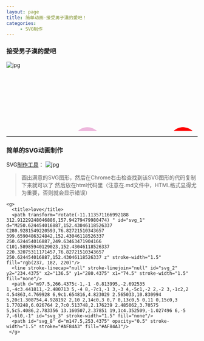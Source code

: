 ```yaml
---
layout: page
title: 简单动画-接受男子漢的愛吧！
categories:
     - SVG制作
---
```


### 接受男子漢的愛吧
![jpg](/he1mo/assets/images/love.png)
<html>
	<head>
	<style type="text/css">
@keyframes spin{
	0% {
		transform:rotate(0deg);
	}
	50 {
		transform:rotate(180deg);
	}
	100%{
		transform:rotate(360deg);
			}
}
@keyframes scale {  
            0%{
                transform: scale(1); 
            }
            25%{
                transform: scale(1.2);
            }
            50%{
                transform: scale(1.6);
            }
            75%{
                transform: scale(0);
            }
        }
div.love_p{
	animation: spin 2s 1s;
	infinite;
	transform-origin: 50% 50%;
	animation-iteration-count:100
	}
div.love_r{animation: scale 2s 1s;
	transform-origin: 40% 40%;
	animation-iteration-count:100
	}
div.love{
	display:flex;
}
</style>
	
</head>
	
<body> <div class="love"><article>
	<div class="love_p">
	<svg xmlns="http://www.w3.org/2000/svg" width="500" height="300">
 <!-- Created with Method Draw - http://github.com/duopixel/Method-Draw/ -->
 <g>
  <title>background</title>
  <rect fill="#fefaec" id="canvas_background" height="10" width="0" y="-1" x="-1"/>
  <g display="none" overflow="visible" y="0" x="0" height="100%" width="100%" id="canvasGrid">
   <rect fill="url(#gridpattern)" stroke-width="0" y="0" x="0" height="100%" width="100%"/>
  </g>
 </g>
 <g>
  <title>love</title>
  <path transform="rotate(-11.113571166992188 312.91229248046886,157.94279479980474) " id="svg_1" d="M250.624454016887,152.43046118526337 C280.9281549220593,76.82721510343657 399.6590486324842,152.43046118526337 250.624454016887,249.63463471904166 C101.58985940129023,152.43046118526337 220.32075311171457,76.82721510343657 250.624454016887,152.43046118526337 z" stroke-width="1.5" fill="rgb(237, 182, 220)"/>
  <line stroke-linecap="null" stroke-linejoin="null" id="svg_2" y2="234.4375" x2="136.5" y1="280.4375" x1="74.5" stroke-width="1.5" fill="none"/>
  <path d="m97.5,266.4375c-1,-1 -0.813995,-2.692535 1,-4c3.441811,-2.480713 5,-4 8,-7c1,-1 3,-3 4,-5c1,-2 2,-2 3,-1c2,2 4.54863,4.769928 6,9c1.654816,4.823029 2.565033,10.830994 5,20c1.308754,4.928192 2,10 2,14c0,3 0,7 0,13c0,5 0,11 0,15c0,3 1.770248,6.026764 2,7c0.513748,2.176239 2.485062,3.70575 5,5c5.4086,2.783356 13.160507,2.37851 19,1c4.352509,-1.027496 6,-5 7,-6l0,-1" id="svg_3" stroke-width="1.5" fill="none"/>
  <path id="svg_8" d="m147.5,253.4375" opacity="0.5" stroke-width="1.5" stroke="#AF84A3" fill="#AF84A3"/>
 </g>
</svg>
	</div> </article>
	<article>
		<div class="love_r">
		<svg xmlns="http://www.w3.org/2000/svg" width="500" height="300">
	 <!-- Created with Method Draw - http://github.com/duopixel/Method-Draw/ -->
	 <g>
	  <title>background</title>
	  <rect fill="#fefaec" id="canvas_background" height="10" width="0" y="-1" x="-1"/>
	  <g display="none" overflow="visible" y="0" x="0" height="100%" width="100%" id="canvasGrid">
	   <rect fill="url(#gridpattern)" stroke-width="0" y="0" x="0" height="100%" width="100%"/>
	  </g>
	 </g>
	 <g>
	  <title>Layer</title>
	  <path transform="rotate(-11.113571166992188 312.91229248046886,157.94279479980474) " id="svg_1" d="M250.624454016887,152.43046118526337 C280.9281549220593,76.82721510343657 399.6590486324842,152.43046118526337 250.624454016887,249.63463471904166 C101.58985940129023,152.43046118526337 220.32075311171457,76.82721510343657 250.624454016887,152.43046118526337 z" stroke-width="1.5" fill="red"/>
	  <line stroke-linecap="null" stroke-linejoin="null" id="svg_2" y2="234.4375" x2="136.5" y1="280.4375" x1="74.5" stroke-width="1.5" fill="none"/>
	  <path d="m97.5,266.4375c-1,-1 -0.813995,-2.692535 1,-4c3.441811,-2.480713 5,-4 8,-7c1,-1 3,-3 4,-5c1,-2 2,-2 3,-1c2,2 4.54863,4.769928 6,9c1.654816,4.823029 2.565033,10.830994 5,20c1.308754,4.928192 2,10 2,14c0,3 0,7 0,13c0,5 0,11 0,15c0,3 1.770248,6.026764 2,7c0.513748,2.176239 2.485062,3.70575 5,5c5.4086,2.783356 13.160507,2.37851 19,1c4.352509,-1.027496 6,-5 7,-6l0,-1" id="svg_3" stroke-width="1.5" fill="none"/>
	  <path id="svg_8" d="m147.5,253.4375" opacity="0.5" stroke-width="1.5" stroke="#AF84A3" fill="#AF84A3"/>
	 </g>
	</svg>
		</div> </article></div>
</body>
</html>

***

### 简单的SVG动画制作

SVG[制作工具][6]：
![jpg](/he1mo/assets/images/svgeditor.png)

> 画出满意的SVG图形，然后在Chrome右击检查找到该SVG图形的代码复制下来就可以了
然后放在html代码里（注意在.md文件中，HTML格式显得尤为重要，否则就会显示错误）

    <g>
      <title>love</title>
      <path transform="rotate(-11.113571166992188 312.91229248046886,157.94279479980474) " id="svg_1" d="M250.624454016887,152.43046118526337 C280.9281549220593,76.82721510343657 399.6590486324842,152.43046118526337 250.624454016887,249.63463471904166 C101.58985940129023,152.43046118526337 220.32075311171457,76.82721510343657 250.624454016887,152.43046118526337 z" stroke-width="1.5" fill="rgb(237, 182, 220)"/>
      <line stroke-linecap="null" stroke-linejoin="null" id="svg_2" y2="234.4375" x2="136.5" y1="280.4375" x1="74.5" stroke-width="1.5" fill="none"/>
      <path d="m97.5,266.4375c-1,-1 -0.813995,-2.692535 1,-4c3.441811,-2.480713 5,-4 8,-7c1,-1 3,-3 4,-5c1,-2 2,-2 3,-1c2,2 4.54863,4.769928 6,9c1.654816,4.823029 2.565033,10.830994 5,20c1.308754,4.928192 2,10 2,14c0,3 0,7 0,13c0,5 0,11 0,15c0,3 1.770248,6.026764 2,7c0.513748,2.176239 2.485062,3.70575 5,5c5.4086,2.783356 13.160507,2.37851 19,1c4.352509,-1.027496 6,-5 7,-6l0,-1" id="svg_3" stroke-width="1.5" fill="none"/>
      <path id="svg_8" d="m147.5,253.4375" opacity="0.5" stroke-width="1.5" stroke="#AF84A3" fill="#AF84A3"/>
     </g>

  [6]: https://c.runoob.com/more/svgeditor/